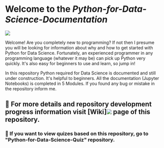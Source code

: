 # **Welcome to the _Python-for-Data-Science-Documentation_**
![](https://www.python.org/static/img/python-logo@2x.png)

Welcome! Are you completely new to programming? If not then I presume you will be looking for information about why and how to get started with Python for Data Science. Fortunately, an experienced programmer in any programming language (whatever it may be) can pick up Python very quickly. It's also easy for beginners to use and learn, so jump in!

In this repository Python required for Data Science is documented and still under construction. It's helpful to beginners. All the documentation (Jupyter Notebooks) is completed in 5 Modules. If you found any bug or mistake in the repository inform me.

## 📌 For more details and repository development progress information visit [Wiki]![](https://github.com/pranavkhatale/Python-for-Data-Science-Documentation/wiki) page of this repository.
### 📌 If you want to view quizes based on this repository, go to "Python-for-Data-Science-Quiz" repository.

